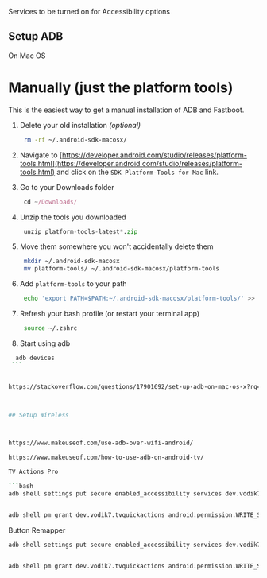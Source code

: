 
Services to be turned on for Accessibility options


## Setup ADB

On Mac OS

# Manually (just the platform tools)

This is the easiest way to get a manual installation of ADB and Fastboot.

1.  Delete your old installation _(optional)_
    
    ```bash
     rm -rf ~/.android-sdk-macosx/
    ```
    
2.  Navigate to [https://developer.android.com/studio/releases/platform-tools.html](https://developer.android.com/studio/releases/platform-tools.html) and click on the `SDK Platform-Tools for Mac` link.
    
3.  Go to your Downloads folder
    
    ```javascript
     cd ~/Downloads/
    ```
    
4.  Unzip the tools you downloaded
    
    ```python
     unzip platform-tools-latest*.zip 
    ```
    
5.  Move them somewhere you won't accidentally delete them
    
    ```bash
     mkdir ~/.android-sdk-macosx
     mv platform-tools/ ~/.android-sdk-macosx/platform-tools
    ```
    
6.  Add `platform-tools` to your path
    
    ```bash
     echo 'export PATH=$PATH:~/.android-sdk-macosx/platform-tools/' >> ~/.zshrc
    ```
    
7.  Refresh your bash profile (or restart your terminal app)
    
    ```bash
     source ~/.zshrc
    ```
    
8.  Start using adb
   ```bash
     adb devices
    ```


https://stackoverflow.com/questions/17901692/set-up-adb-on-mac-os-x?rq=1



## Setup Wireless



https://www.makeuseof.com/use-adb-over-wifi-android/

https://www.makeuseof.com/how-to-use-adb-on-android-tv/

TV Actions Pro

```bash
adb shell settings put secure enabled_accessibility services dev.vodik7.tvquickactions


adb shell pm grant dev.vodik7.tvquickactions android.permission.WRITE_SECURE_SETTINGS
```

Button Remapper

```bash
adb shell settings put secure enabled_accessibility services dev.vodik7.tvquickactions


adb shell pm grant dev.vodik7.tvquickactions android.permission.WRITE_SECURE_SETTINGS
```